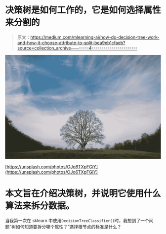 # 决策树是如何工作的，它是如何选择属性来分割的

> 原文：<https://medium.com/mlearning-ai/how-do-decision-tree-work-and-how-it-choose-attribute-to-split-bea9eb1cfaeb?source=collection_archive---------4----------------------->

![](img/59f8f06967c49cacd9ce65bed0eb413f.png)

[https://unsplash.com/photos/OJo6TXpFGiY](https://unsplash.com/photos/OJo6TXpFGiY)

# 本文旨在介绍决策树，并说明它使用什么算法来拆分数据。

当我第一次在 sklearn 中使用`DecisionTreeClassifier()`时，我想到了一个问题“树如何知道要拆分哪个属性？”选择根节点的标准是什么？